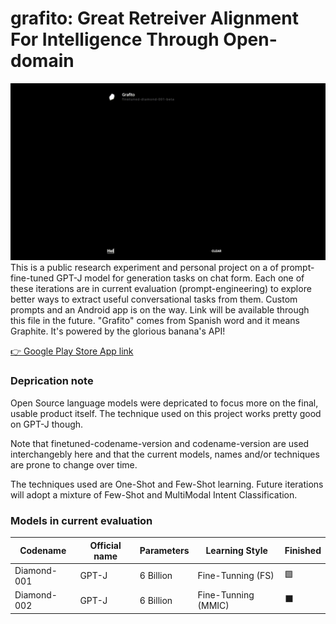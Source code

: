# grafito: Great Retreiver Alignment For Intelligence Through Open-domain
![Alt Text](https://raw.githubusercontent.com/appvoid/grafito/1a5d76f45bb1ceb5ca012b6337072796df00c383/grafito.gif)
This is a public research experiment and personal project on a of prompt-fine-tuned GPT-J model for generation tasks on chat form. Each one of these iterations are in current evaluation (prompt-engineering) to explore better ways to extract useful conversational tasks from them. Custom prompts and an Android app is on the way. Link will be available through this file in the future. "Grafito" comes from Spanish word and it means Graphite. It's powered by the glorious banana's API!

[👉 Google Play Store App link](https://play.google.com/store/apps/details?id=com.nohakcoffeeofficial.grafitoai)

### Deprication note
Open Source language models were depricated to focus more on the final, usable product itself. The technique used on this project works pretty good on GPT-J though.

Note that finetuned-codename-version and codename-version are used interchangebly here and that the current models, names and/or techniques are prone to change over time.

The techniques used are One-Shot and Few-Shot learning. Future iterations will adopt a mixture of Few-Shot and MultiModal Intent Classification.

### Models in current evaluation
| Codename    |Official name| Parameters  |     Learning Style     | Finished |
| ----------- | ----------- | ----------- | ---------------------- | -------- |
| Diamond-001 | GPT-J       | 6 Billion   | Fine-Tunning (FS)      | 🟩       |
| Diamond-002 | GPT-J       | 6 Billion   | Fine-Tunning (MMIC)    | ⬛       |

